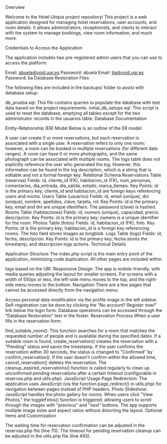 Overview

Welcome to the Hotel Utopia project repository! This project is a web application designed for managing hotel reservations, user accounts, and room details. It allows administrators, receptionists, and clients to interact with the system to manage bookings, view room information, and much more.

Credentials to Access the Application

The application includes two pre-registered admin users that you can use to access the platform:

Email: abuela@void.ugr.es
Password: abuela
Email: tia@void.ugr.es
Password: tia
Database Restoration Files

The following files are included in the backups/ folder to assist with database setup:

db_prueba.sql: This file contains queries to populate the database with test data based on the project requirements.
initial_db_setups.sql: This script is used to reset the database, emptying all tables except for the two administrator records in the usuarios table.
Database Documentation

Entity-Relationship (ER) Model
Below is an outline of the ER model:

A user can create 0 or more reservations, but each reservation is associated with a single user.
A reservation refers to only one room; however, a room can be booked in multiple reservations (for different date ranges).
A room can have 0 or more photographs, and the same photograph can be associated with multiple rooms.
The logs table does not explicitly reference the user who generated the log. However, this information can be found in the log description, which is a string that is editable and not a formal foreign key.
Relational Schema
Reservations Table (reservas)
Fields: id, cliente_id (FK), habitacion_id (FK), num_personas, comentarios, dia_entrada, dia_salida, estado, marca_tiempo.
Key Points: id is the primary key; cliente_id and habitacion_id are foreign keys referencing users and rooms.
Users Table (usuarios)
Fields: id, email (unique), dni (unique), nombre, apellidos, clave, tarjeta, rol.
Key Points: id is the primary key; email and dni are unique identifiers. The password (clave) is hashed.
Rooms Table (habitaciones)
Fields: id, numero (unique), capacidad, precio, descripcion.
Key Points: id is the primary key; numero is a unique identifier for the room.
Photos Table (fotos)
Fields: id, habitacion_id (FK), foto.
Key Points: id is the primary key; habitacion_id is a foreign key referencing rooms. The foto field stores images as longblob.
Logs Table (logs)
Fields: id, fecha, descripcion.
Key Points: id is the primary key; fecha stores the timestamp, and descripcion logs actions.
Technical Details

Application Structure
The index.php script is the main entry point of the application, minimizing code duplication. All other pages are included within <main> tags based on the URI.
Responsive Design: The app is mobile-friendly, with media queries adjusting the layout for smaller screens. For screens with a width of 550px or less, the left-side menu moves to the top, and the right-side menu moves to the bottom.
Navigation
There are a few pages that cannot be accessed directly from the navigation menu:

Access personal data modification via the profile image in the left sidebar.
Self-registration can be done by clicking the “No account? Register now!” link below the login form.
Database operations can be accessed through the "Database Restoration" text in the footer.
Reservation Process
When a user fills in the reservation form:

find_suitable_room(): This function searches for a room that matches the requested number of people and is available during the specified dates.
If a suitable room is found, create_reservation() creates the reservation with a "Pending" status and saves the timestamp.
If the user confirms the reservation within 30 seconds, the status is changed to "Confirmed" by confirm_reservation(). If the user doesn't confirm within the allowed time, cancel_reservation() deletes the reservation.
The cleanup_expired_reservations() function is called regularly to clean up unconfirmed pending reservations after a certain timeout (configurable in reservas.php and utils.php).
JavaScript Usage
Page Redirection: The application uses JavaScript (via the function page_redirect() in utils.php) for navigation between pages instead of PHP headers.
Photo Slideshow: JavaScript handles the photo gallery for rooms. When users click "View Photos," the toggleFotos() function is triggered, allowing users to scroll through the images with "previous" and "next" buttons.
The app supports multiple image sizes and aspect ratios without distorting the layout.
Optional Items and Customization

The waiting time for reservation confirmation can be adjusted in the reservas.php file (line 70).
The timeout for pending reservation cleanup can be adjusted in the utils.php file (line 493).
